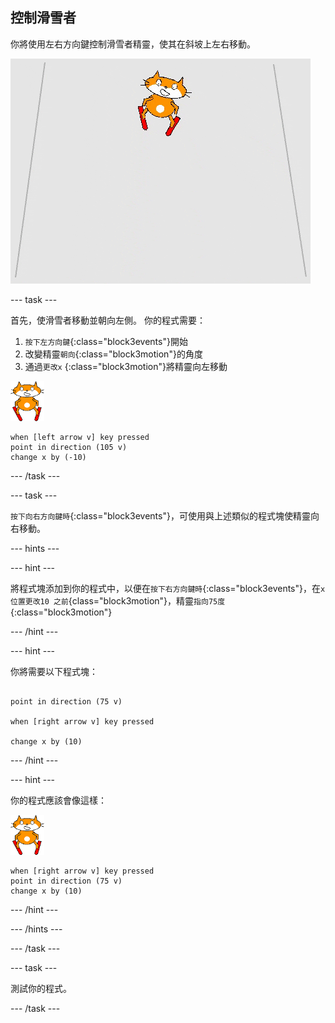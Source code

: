 ## 控制滑雪者

你將使用左右方向鍵控制滑雪者精靈，使其在斜坡上左右移動。

![滑雪者移動](images/skier_moving.gif)

--- task ---

首先，使滑雪者移動並朝向左側。 你的程式需要：

1. `按下左方向鍵`{:class="block3events"}開始
1. 改變精靈`朝向`{:class="block3motion"}的角度
1. 通過`更改x` {:class="block3motion"}將精靈向左移動

![滑雪貓精靈](images/skier_sprite_small.png)

```blocks3
when [left arrow v] key pressed
point in direction (105 v)
change x by (-10)
```

--- /task ---

--- task ---

`按下向右方向鍵時`{:class="block3events"}，可使用與上述類似的程式塊使精靈向右移動。

--- hints ---


--- hint ---

將程式塊添加到你的程式中，以便在`按下右方向鍵時`{:class="block3events"}，在`x位置更改10 之前`{class="block3motion"}，精靈`指向75度`{:class="block3motion"}

--- /hint ---

--- hint ---

你將需要以下程式塊：

```blocks3

point in direction (75 v)

when [right arrow v] key pressed

change x by (10)
```

--- /hint ---

--- hint ---

你的程式應該會像這樣：

![滑雪貓精靈](images/skier_sprite_small.png)

```blocks3
when [right arrow v] key pressed
point in direction (75 v)
change x by (10)
```

--- /hint ---

--- /hints ---

--- /task ---

--- task ---

測試你的程式。

--- /task ---